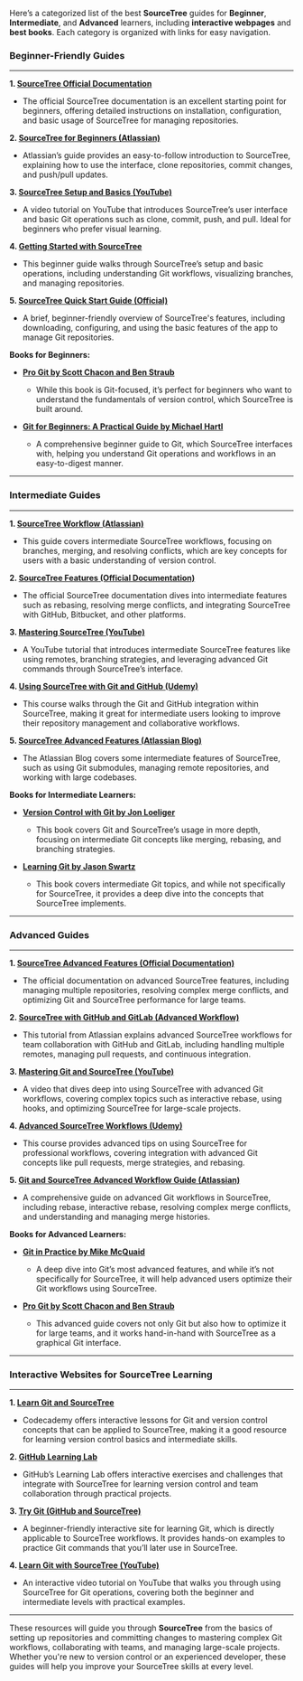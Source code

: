 Here’s a categorized list of the best **SourceTree** guides for **Beginner**, **Intermediate**, and **Advanced** learners, including **interactive webpages** and **best books**. Each category is organized with links for easy navigation.

### **Beginner-Friendly Guides**
---
**1. [SourceTree Official Documentation](https://confluence.atlassian.com/sourcetree)**
   - The official SourceTree documentation is an excellent starting point for beginners, offering detailed instructions on installation, configuration, and basic usage of SourceTree for managing repositories.

**2. [SourceTree for Beginners (Atlassian)](https://www.atlassian.com/git/tutorials/sourcetree)**
   - Atlassian’s guide provides an easy-to-follow introduction to SourceTree, explaining how to use the interface, clone repositories, commit changes, and push/pull updates.

**3. [SourceTree Setup and Basics (YouTube)](https://www.youtube.com/watch?v=hwLdr2AtFrg)**
   - A video tutorial on YouTube that introduces SourceTree’s user interface and basic Git operations such as clone, commit, push, and pull. Ideal for beginners who prefer visual learning.

**4. [Getting Started with SourceTree](https://www.codecademy.com/articles/git-sourcetree)**
   - This beginner guide walks through SourceTree’s setup and basic operations, including understanding Git workflows, visualizing branches, and managing repositories.

**5. [SourceTree Quick Start Guide (Official)](https://www.sourcetreeapp.com)**
   - A brief, beginner-friendly overview of SourceTree's features, including downloading, configuring, and using the basic features of the app to manage Git repositories.

**Books for Beginners:**
   - **[Pro Git by Scott Chacon and Ben Straub](https://www.amazon.com/Pro-Git-Scott-Chacon/dp/1484200772)**
     - While this book is Git-focused, it’s perfect for beginners who want to understand the fundamentals of version control, which SourceTree is built around.
   
   - **[Git for Beginners: A Practical Guide by Michael Hartl](https://www.amazon.com/Git-Beginners-Practical-Fast-Edition-Programming/dp/1943031082)**
     - A comprehensive beginner guide to Git, which SourceTree interfaces with, helping you understand Git operations and workflows in an easy-to-digest manner.

---

### **Intermediate Guides**
---
**1. [SourceTree Workflow (Atlassian)](https://www.atlassian.com/git/tutorials/using-branches)**
   - This guide covers intermediate SourceTree workflows, focusing on branches, merging, and resolving conflicts, which are key concepts for users with a basic understanding of version control.

**2. [SourceTree Features (Official Documentation)](https://confluence.atlassian.com/sourcetree/sourcetree-features-724084215.html)**
   - The official SourceTree documentation dives into intermediate features such as rebasing, resolving merge conflicts, and integrating SourceTree with GitHub, Bitbucket, and other platforms.

**3. [Mastering SourceTree (YouTube)](https://www.youtube.com/watch?v=ljOoBzI9wzM)**
   - A YouTube tutorial that introduces intermediate SourceTree features like using remotes, branching strategies, and leveraging advanced Git commands through SourceTree’s interface.

**4. [Using SourceTree with Git and GitHub (Udemy)](https://www.udemy.com/course/git-and-github-for-beginners/)**
   - This course walks through the Git and GitHub integration within SourceTree, making it great for intermediate users looking to improve their repository management and collaborative workflows.

**5. [SourceTree Advanced Features (Atlassian Blog)](https://www.atlassian.com/git/tutorials)**
   - The Atlassian Blog covers some intermediate features of SourceTree, such as using Git submodules, managing remote repositories, and working with large codebases.

**Books for Intermediate Learners:**
   - **[Version Control with Git by Jon Loeliger](https://www.amazon.com/Version-Control-Git-Jon-Loeliger/dp/1449316387)**
     - This book covers Git and SourceTree’s usage in more depth, focusing on intermediate Git concepts like merging, rebasing, and branching strategies.
   
   - **[Learning Git by Jason Swartz](https://www.amazon.com/Learning-Git-Jason-Swartz/dp/1449370002)**
     - This book covers intermediate Git topics, and while not specifically for SourceTree, it provides a deep dive into the concepts that SourceTree implements.

---

### **Advanced Guides**
---
**1. [SourceTree Advanced Features (Official Documentation)](https://confluence.atlassian.com/sourcetree/sourcetree-advanced-features-724084215.html)**
   - The official documentation on advanced SourceTree features, including managing multiple repositories, resolving complex merge conflicts, and optimizing Git and SourceTree performance for large teams.

**2. [SourceTree with GitHub and GitLab (Advanced Workflow)](https://www.atlassian.com/git/tutorials)**
   - This tutorial from Atlassian explains advanced SourceTree workflows for team collaboration with GitHub and GitLab, including handling multiple remotes, managing pull requests, and continuous integration.

**3. [Mastering Git and SourceTree (YouTube)](https://www.youtube.com/watch?v=iwoyM0Zo2_U)**
   - A video that dives deep into using SourceTree with advanced Git workflows, covering complex topics such as interactive rebase, using hooks, and optimizing SourceTree for large-scale projects.

**4. [Advanced SourceTree Workflows (Udemy)](https://www.udemy.com/course/mastering-git-and-github/)**
   - This course provides advanced tips on using SourceTree for professional workflows, covering integration with advanced Git concepts like pull requests, merge strategies, and rebasing.

**5. [Git and SourceTree Advanced Workflow Guide (Atlassian)](https://www.atlassian.com/git/tutorials)**
   - A comprehensive guide on advanced Git workflows in SourceTree, including rebase, interactive rebase, resolving complex merge conflicts, and understanding and managing merge histories.

**Books for Advanced Learners:**
   - **[Git in Practice by Mike McQuaid](https://www.amazon.com/Git-Practice-Working-Developers-Hands/dp/1617292112)**
     - A deep dive into Git’s most advanced features, and while it’s not specifically for SourceTree, it will help advanced users optimize their Git workflows using SourceTree.
   
   - **[Pro Git by Scott Chacon and Ben Straub](https://www.amazon.com/Pro-Git-Scott-Chacon/dp/1484200772)**
     - This advanced guide covers not only Git but also how to optimize it for large teams, and it works hand-in-hand with SourceTree as a graphical Git interface.

---

### **Interactive Websites for SourceTree Learning**
---
**1. [Learn Git and SourceTree](https://www.codecademy.com/learn/learn-git)**
   - Codecademy offers interactive lessons for Git and version control concepts that can be applied to SourceTree, making it a good resource for learning version control basics and intermediate skills.

**2. [GitHub Learning Lab](https://lab.github.com/)**
   - GitHub’s Learning Lab offers interactive exercises and challenges that integrate with SourceTree for learning version control and team collaboration through practical projects.

**3. [Try Git (GitHub and SourceTree)](https://try.github.io/)**
   - A beginner-friendly interactive site for learning Git, which is directly applicable to SourceTree workflows. It provides hands-on examples to practice Git commands that you’ll later use in SourceTree.

**4. [Learn Git with SourceTree (YouTube)](https://www.youtube.com/watch?v=nSxzDl6w3yI)**
   - An interactive video tutorial on YouTube that walks you through using SourceTree for Git operations, covering both the beginner and intermediate levels with practical examples.

---

These resources will guide you through **SourceTree** from the basics of setting up repositories and committing changes to mastering complex Git workflows, collaborating with teams, and managing large-scale projects. Whether you're new to version control or an experienced developer, these guides will help you improve your SourceTree skills at every level.